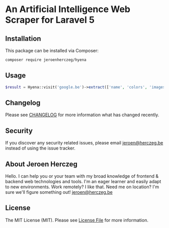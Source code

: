 # An Artificial Intelligence Web Scraper for Laravel 5

## Installation

This package can be installed via Composer:

``` bash
composer require jeroenherczeg/hyena
```

## Usage

```php
$result = Hyena::visit('google.be')->extract(['name', 'colors', 'images']);
```

## Changelog

Please see [CHANGELOG](CHANGELOG.md) for more information what has changed recently.


## Security

If you discover any security related issues, please email jeroen@herczeg.be instead of using the issue tracker.

## About Jeroen Herczeg
Hello. I can help you or your team with my broad knowledge of frontend & backend web technologies and tools. I'm an eager learner and easily adapt to new environments. Work remotely? I like that. Need me on location? I'm sure we'll figure something out! jeroen@herczeg.be

## License

The MIT License (MIT). Please see [License File](LICENSE) for more information.
